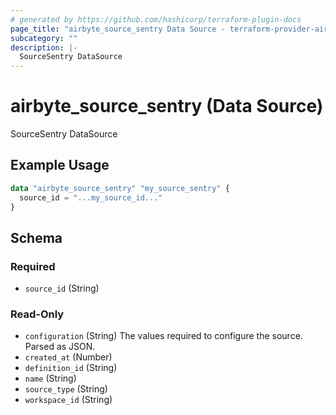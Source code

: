 ```yaml
---
# generated by https://github.com/hashicorp/terraform-plugin-docs
page_title: "airbyte_source_sentry Data Source - terraform-provider-airbyte"
subcategory: ""
description: |-
  SourceSentry DataSource
---
```


# airbyte_source_sentry (Data Source)

SourceSentry DataSource

## Example Usage

```terraform
data "airbyte_source_sentry" "my_source_sentry" {
  source_id = "...my_source_id..."
}
```

<!-- schema generated by tfplugindocs -->
## Schema

### Required

- `source_id` (String)

### Read-Only

- `configuration` (String) The values required to configure the source. Parsed as JSON.
- `created_at` (Number)
- `definition_id` (String)
- `name` (String)
- `source_type` (String)
- `workspace_id` (String)
